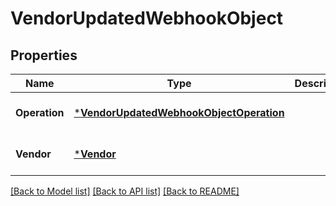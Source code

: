 # VendorUpdatedWebhookObject

## Properties

 Name          | Type                                                                               | Description | Notes                        
---------------|------------------------------------------------------------------------------------|-------------|------------------------------
 **Operation** | [***VendorUpdatedWebhookObjectOperation**](VendorUpdatedWebhookObjectOperation.md) |             | [optional] [default to null] 
 **Vendor**    | [***Vendor**](Vendor.md)                                                           |             | [optional] [default to null] 

[[Back to Model list]](../README.md#documentation-for-models) [[Back to API list]](../README.md#documentation-for-api-endpoints) [[Back to README]](../README.md)

